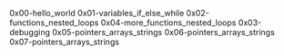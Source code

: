 0x00-hello_world
0x01-variables_if_else_while
0x02-functions_nested_loops
0x04-more_functions_nested_loops
0x03-debugging
0x05-pointers_arrays_strings
0x06-pointers_arrays_strings
0x07-pointers_arrays_strings
